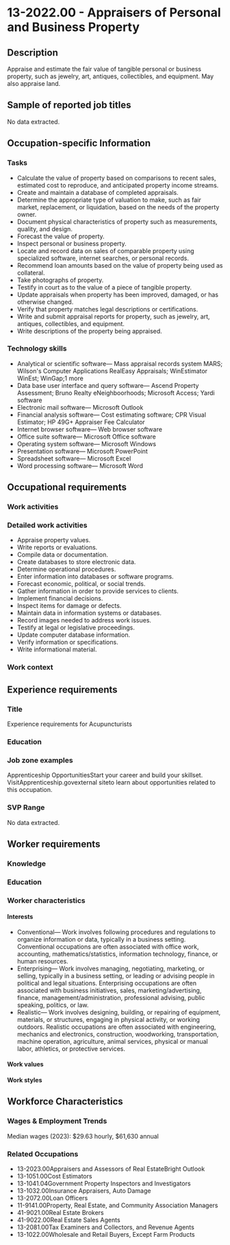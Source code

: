 # 13-2022.00 - Appraisers of Personal and Business Property

## Description
Appraise and estimate the fair value of tangible personal or business property, such as jewelry, art, antiques, collectibles, and equipment. May also appraise land.

## Sample of reported job titles
No data extracted.

## Occupation-specific Information
### Tasks
- Calculate the value of property based on comparisons to recent sales, estimated cost to reproduce, and anticipated property income streams.
- Create and maintain a database of completed appraisals.
- Determine the appropriate type of valuation to make, such as fair market, replacement, or liquidation, based on the needs of the property owner.
- Document physical characteristics of property such as measurements, quality, and design.
- Forecast the value of property.
- Inspect personal or business property.
- Locate and record data on sales of comparable property using specialized software, internet searches, or personal records.
- Recommend loan amounts based on the value of property being used as collateral.
- Take photographs of property.
- Testify in court as to the value of a piece of tangible property.
- Update appraisals when property has been improved, damaged, or has otherwise changed.
- Verify that property matches legal descriptions or certifications.
- Write and submit appraisal reports for property, such as jewelry, art, antiques, collectibles, and equipment.
- Write descriptions of the property being appraised.

### Technology skills
- Analytical or scientific software— Mass appraisal records system MARS; Wilson's Computer Applications RealEasy Appraisals; WinEstimator WinEst; WinGap;1 more
- Data base user interface and query software— Ascend Property Assessment; Bruno Realty eNeighboorhoods; Microsoft Access; Yardi software
- Electronic mail software— Microsoft Outlook
- Financial analysis software— Cost estimating software; CPR Visual Estimator; HP 49G+ Appraiser Fee Calculator
- Internet browser software— Web browser software
- Office suite software— Microsoft Office software
- Operating system software— Microsoft Windows
- Presentation software— Microsoft PowerPoint
- Spreadsheet software— Microsoft Excel
- Word processing software— Microsoft Word

## Occupational requirements
### Work activities


### Detailed work activities
- Appraise property values.
- Write reports or evaluations.
- Compile data or documentation.
- Create databases to store electronic data.
- Determine operational procedures.
- Enter information into databases or software programs.
- Forecast economic, political, or social trends.
- Gather information in order to provide services to clients.
- Implement financial decisions.
- Inspect items for damage or defects.
- Maintain data in information systems or databases.
- Record images needed to address work issues.
- Testify at legal or legislative proceedings.
- Update computer database information.
- Verify information or specifications.
- Write informational material.

### Work context


## Experience requirements
### Title
Experience requirements for Acupuncturists

### Education


### Job zone examples
Apprenticeship OpportunitiesStart your career and build your skillset. VisitApprenticeship.govexternal siteto learn about opportunities related to this occupation.

### SVP Range
No data extracted.

## Worker requirements
### Knowledge


### Education


### Worker characteristics
#### Interests
- Conventional— Work involves following procedures and regulations to organize information or data, typically in a business setting. Conventional occupations are often associated with office work, accounting, mathematics/statistics, information technology, finance, or human resources.
- Enterprising— Work involves managing, negotiating, marketing, or selling, typically in a business setting, or leading or advising people in political and legal situations. Enterprising occupations are often associated with business initiatives, sales, marketing/advertising, finance, management/administration, professional advising, public speaking, politics, or law.
- Realistic— Work involves designing, building, or repairing of equipment, materials, or structures, engaging in physical activity, or working outdoors. Realistic occupations are often associated with engineering, mechanics and electronics, construction, woodworking, transportation, machine operation, agriculture, animal services, physical or manual labor, athletics, or protective services.

#### Work values


#### Work styles


## Workforce Characteristics
### Wages & Employment Trends
Median wages (2023): $29.63 hourly, $61,630 annual

### Related Occupations
- 13-2023.00Appraisers and Assessors of Real EstateBright Outlook
- 13-1051.00Cost Estimators
- 13-1041.04Government Property Inspectors and Investigators
- 13-1032.00Insurance Appraisers, Auto Damage
- 13-2072.00Loan Officers
- 11-9141.00Property, Real Estate, and Community Association Managers
- 41-9021.00Real Estate Brokers
- 41-9022.00Real Estate Sales Agents
- 13-2081.00Tax Examiners and Collectors, and Revenue Agents
- 13-1022.00Wholesale and Retail Buyers, Except Farm Products